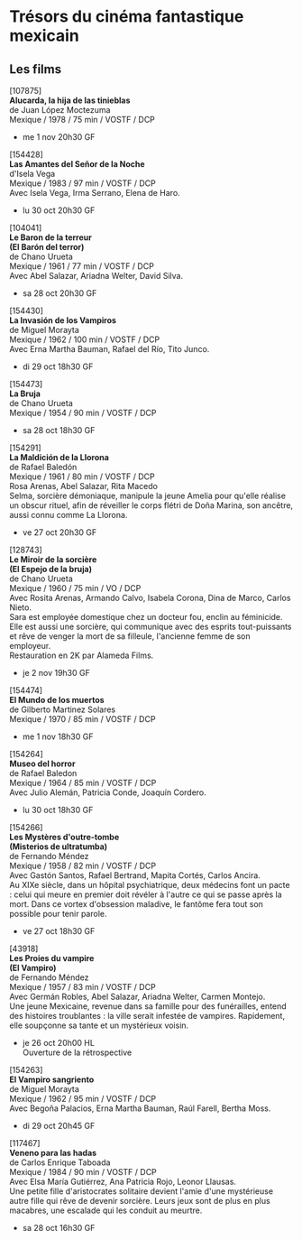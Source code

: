 # Trésors du cinéma fantastique mexicain

## Les films

[107875]  
**Alucarda, la hija de las tinieblas**  
de Juan López Moctezuma  
Mexique / 1978 / 75 min / VOSTF / DCP

- me 1 nov 20h30 GF

[154428]  
**Las Amantes del Señor de la Noche**  
d'Isela Vega  
Mexique / 1983 / 97 min / VOSTF / DCP  
Avec Isela Vega, Irma Serrano, Elena de Haro.

- lu 30 oct 20h30 GF

[104041]  
**Le Baron de la terreur**  
**(El Barón del terror)**  
de Chano Urueta  
Mexique / 1961 / 77 min / VOSTF / DCP  
Avec Abel Salazar, Ariadna Welter, David Silva.

- sa 28 oct 20h30 GF

[154430]  
**La Invasión de los Vampiros**  
de Miguel Morayta  
Mexique / 1962 / 100 min / VOSTF / DCP  
Avec Erna Martha Bauman, Rafael del Río, Tito Junco.

- di 29 oct 18h30 GF

[154473]  
**La Bruja**  
de Chano Urueta  
Mexique / 1954 / 90 min / VOSTF / DCP

- sa 28 oct 18h30 GF

[154291]  
**La Maldición de la Llorona**  
de Rafael Baledón  
Mexique / 1961 / 80 min / VOSTF / DCP  
Rosa Arenas, Abel Salazar, Rita Macedo  
Selma, sorcière démoniaque, manipule la jeune Amelia pour qu'elle réalise un obscur rituel, afin de réveiller le corps flétri de Doña Marina, son ancêtre, aussi connu comme La Llorona.

- ve 27 oct 20h30 GF

[128743]  
**Le Miroir de la sorcière**  
**(El Espejo de la bruja)**  
de Chano Urueta  
Mexique / 1960 / 75 min / VO / DCP  
Avec Rosita Arenas, Armando Calvo, Isabela Corona, Dina de Marco, Carlos Nieto.  
Sara est employée domestique chez un docteur fou, enclin au féminicide. Elle est aussi une sorcière, qui communique avec des esprits tout-puissants et rêve de venger la mort de sa filleule, l'ancienne femme de son employeur.  
Restauration en 2K par Alameda Films.

- je 2 nov 19h30 GF

[154474]  
**El Mundo de los muertos**  
de Gilberto Martinez Solares  
Mexique / 1970 / 85 min / VOSTF / DCP

- me 1 nov 18h30 GF

[154264]  
**Museo del horror**  
de Rafael Baledon  
Mexique / 1964 / 85 min / VOSTF / DCP  
Avec Julio Alemán, Patricia Conde, Joaquín Cordero.

- lu 30 oct 18h30 GF

[154266]  
**Les Mystères d'outre-tombe**  
**(Misterios de ultratumba)**  
de Fernando Méndez  
Mexique / 1958 / 82 min / VOSTF / DCP  
Avec Gastón Santos, Rafael Bertrand, Mapita Cortés, Carlos Ancira.  
Au XIXe siècle, dans un hôpital psychiatrique, deux médecins font un pacte : celui qui meure en premier doit révéler à l'autre ce qui se passe après la mort. Dans ce vortex d'obsession maladive, le fantôme fera tout son possible pour tenir parole.

- ve 27 oct 18h30 GF

[43918]  
**Les Proies du vampire**  
**(El Vampiro)**  
de Fernando Méndez  
Mexique / 1957 / 83 min / VOSTF / DCP  
Avec Germán Robles, Abel Salazar, Ariadna Welter, Carmen Montejo.  
Une jeune Mexicaine, revenue dans sa famille pour des funérailles, entend des histoires troublantes : la ville serait infestée de vampires. Rapidement, elle soupçonne sa tante et un mystérieux voisin.

- je 26 oct 20h00 HL  
Ouverture de la rétrospective

[154263]  
**El Vampiro sangriento**  
de Miguel Morayta  
Mexique / 1962 / 95 min / VOSTF / DCP  
Avec Begoña Palacios, Erna Martha Bauman, Raúl Farell, Bertha Moss.

- di 29 oct 20h45 GF

[117467]  
**Veneno para las hadas**  
de Carlos Enrique Taboada  
Mexique / 1984 / 90 min / VOSTF / DCP  
Avec Elsa María Gutiérrez, Ana Patricia Rojo, Leonor Llausas.  
Une petite fille d'aristocrates solitaire devient l'amie d'une mystérieuse autre fille qui rêve de devenir sorcière. Leurs jeux sont de plus en plus macabres, une escalade qui les conduit au meurtre.

- sa 28 oct 16h30 GF

